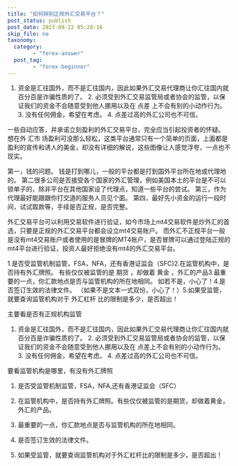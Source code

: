 ```yaml
---
title: "如何辨别正规外汇交易平台？"
post_status: publish
post_date: 2023-09-22 05:28:16
skip_file: no
taxonomy:
  category:
        - "forex-answer"
  post_tag:
        - "forex-beginner"
---
```


1. 资金是汇往国外，而不是汇往国内，因此如果外汇交易代理商让你汇往国内就百分百是诈骗性质的了。 2. 必须受到外汇交易监管局或者协会的监管，以保证我们的资金不会随意受到他人挪用以及在 点差 上不会有别的小动作行为。 3. 没有任何佣金，希望在考虑。 4. 点差过高的外汇公司也不可信。

一些自动应答，并承诺立刻盈利的外汇交易平台，完全应当引起投资者的怀疑。 想在外 汇市 场盈利可没那么轻松，这类平台通常只有一个简单的页面，上面都是盈利的宣传和诱人的美金，却没有详细的解说，这些图像让人感觉浮夸，一点也不现实。

第一，钱的问题。 钱是打到哪儿，一般的平台都是打到国外平台所在地或代理地的。 第二很多公司是否接受各个国家的外汇管理，例如美国本土的平台是不可以锁单子的，除非平台在其他国家设了代理点，知道一些平台的尝试。 第三，作为代理最好能跟跟你打交道的服务人员见个面。 第四，最好先小资金的运行一段时间，试试取款等，手续是否正规，是否完整。

外汇交易平台可以利用交易软件进行验证，如今市场上mt4交易软件是炒外汇的首选，只要是正规的外汇交易平台都会设立mt4交易账户。 而外汇不正规平台一般是没有mt4交易账户或者使用的是冒牌的MT4账户，是否冒牌可以通过登陆正规的mt4平台进行验证，投资人最好拒绝没有mt4的外汇交易平台。

1.是否受监管机制监管，FSA，NFA，还有香港证监会（SFC)2.在监管机构中，是否持有外汇牌照。 有些仅仅被监管的是 期货 ，却做着 黄金 ，外汇的产品3.最重要的一点，你汇款地点是否与监管机构的所在地相同。 如若不是，小心了！4.是否签订生效的法律文件。 （如果不是文本一式双份，小心了！）5.如果受监管，就要查询监管机构对于 外汇杠杆 比的限制是多少，是否超出！

主要看是否有正规机构监管

1. 资金是汇往国外，而不是汇往国内，因此如果外汇交易代理商让你汇往国内就百分百是诈骗性质的了。 2. 必须受到外汇交易监管局或者协会的监管，以保证我们的资金不会随意受到他人挪用以及在 点差上不会有别的小动作行为。 3. 没有任何佣金，希望在考虑。 4. 点差过高的外汇公司也不可信。

要看监管机构是哪里，有没有外汇牌照

1. 是否受监管机制监管，FSA，NFA,还有香港证监会（SFC）
    
2. 在监管机构中，是否持有外汇牌照。有些仅仅被监管的是期货，却做着黄金，外汇的产品。
3. 最重要的一点，你汇款地点是否与监管机构的所在地相同。
4. 是否签订生效的法律文件。
5. 如果受监管，就要查询监管机构对于外汇杠杆比的限制是多少，是否超出！
